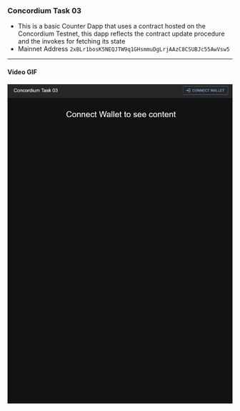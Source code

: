 ### Concordium Task 03
* This is a basic Counter Dapp that uses a contract hosted on the Concordium Testnet, this dapp reflects the contract update procedure and the invokes for fetching its state
* Mainnet Address ```2xBLr1bosK5NEQJTW9q1GHsmmuDgLrjAAzC8CSUBJc55AwVsw5```
<hr/>

#### Video GIF
 
![](t03.gif)
